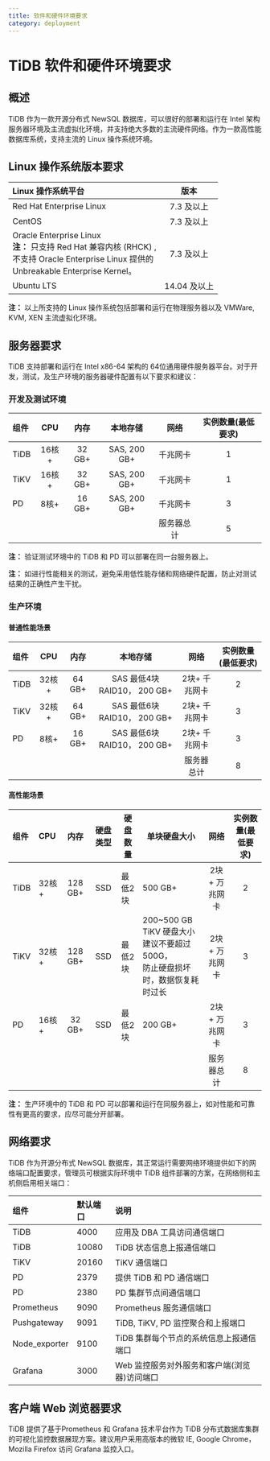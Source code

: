 ```yaml
---
title: 软件和硬件环境要求
category: deployment
---
```


# TiDB 软件和硬件环境要求

## 概述

TiDB 作为一款开源分布式 NewSQL 数据库，可以很好的部署和运行在 Intel 架构服务器环境及主流虚拟化环境，并支持绝大多数的主流硬件网络。作为一款高性能数据库系统，支持主流的 Linux 操作系统环境。

## Linux 操作系统版本要求

| Linux 操作系统平台 | 版本 |
| :-- | :-: |
| Red Hat Enterprise Linux | 7.3 及以上 |
| CentOS | 7.3 及以上 |
| Oracle Enterprise Linux <br/> **注：** 只支持 Red Hat 兼容内核 (RHCK) , <br/>不支持 Oracle Enterprise Linux 提供的</br>Unbreakable Enterprise Kernel。 | 7.3 及以上 |
| Ubuntu LTS | 14.04 及以上 |

**注：** 以上所支持的 Linux 操作系统包括部署和运行在物理服务器以及 VMWare, KVM, XEN 主流虚拟化环境。

## 服务器要求

TiDB 支持部署和运行在 Intel  x86-64 架构的 64位通用硬件服务器平台。对于开发，测试，及生产环境的服务器硬件配置有以下要求和建议：

### 开发及测试环境

| 组件 | CPU | 内存 | 本地存储 | 网络 | 实例数量(最低要求) |
| :-- | :-: | :-: | :-: | :-: | :-: |
| TiDB| 16核+ | 32 GB+| SAS, 200 GB+ |千兆网卡 | 1|
| TiKV| 16核+ | 32 GB+| SAS, 200 GB+ | 千兆网卡| 1|
| PD | 8核+| 16 GB+| SAS, 200 GB+| 千兆网卡|3 |
|||||服务器总计|5|

**注：** 验证测试环境中的 TiDB 和 PD 可以部署在同一台服务器上。

**注：** 如进行性能相关的测试，避免采用低性能存储和网络硬件配置，防止对测试结果的正确性产生干扰。

### 生产环境

#### 普通性能场景

| 组件 | CPU | 内存 | 本地存储 | 网络 | 实例数量(最低要求)|
| :-- | :-: | :-: | :-: | :-: | :-: |
| TiDB|  32核+  |  64 GB+  | SAS   最低4块 RAID10， 200 GB+ | 2块+ 千兆网卡| 2|
| TiKV|  32核+  |  64 GB+  | SAS   最低6块 RAID10， 200 GB+ | 2块+ 千兆网卡| 3|
| PD | 8核+ | 16 GB+ | SAS   最低6块 RAID10， 200 GB+ | 2块+ 千兆网卡| 3|
|||||服务器总计|8|

#### 高性能场景

| 组件 | CPU | 内存 | 硬盘类型 | 硬盘数量|单块硬盘大小 | 网络 | 实例数量(最低要求) |
| :-- | :- | :-: | :-: | - | - |:-: | :-: |
| TiDB|  32核+  |  128 GB+  | SSD |最低2块   | 500 GB+ | 2块+ 万兆网卡| 2|
| TiKV|  32核+  |  128 GB+  | SSD | 最低2块  | 200~500 GB <br/> TiKV 硬盘大小建议不要超过500G，<br/>防止硬盘损坏时，数据恢复耗时过长| 2块+ 万兆网卡| 3|
| PD | 16核+ | 32 GB+ | SSD |最低2块 | 200 GB+| 2块+ 万兆网卡| 3|
|||||||服务器总计|8|

**注：** 生产环境中的 TiDB 和 PD 可以部署和运行在同服务器上，如对性能和可靠性有更高的要求，应尽可能分开部署。

## 网络要求

TiDB 作为开源分布式 NewSQL 数据库，其正常运行需要网络环境提供如下的网络端口配置要求，管理员可根据实际环境中 TiDB 组件部署的方案，在网络侧和主机侧启用相关端口：

| 组件 | 默认端口 | 说明 | 
| :-- | :-- | :-- | 
| TiDB|  4000  |   应用及 DBA 工具访问通信端口| 
| TiDB| 10080  |   TiDB 状态信息上报通信端口| 
| TiKV|  20160 |  TiKV 通信端口  | 
| PD | 2379 | 提供 TiDB 和 PD 通信端口 | 
| PD | 2380 | PD 集群节点间通信端口| 
| Prometheus |  9090|Prometheus 服务通信端口  | 
| Pushgateway |  9091| TiDB, TiKV, PD 监控聚合和上报端口 |
| Node_exporter|  9100| TiDB 集群每个节点的系统信息上报通信端口 |  
| Grafana | 3000 | Web 监控服务对外服务和客户端(浏览器)访问端口 | 

## 客户端 Web 浏览器要求

TiDB 提供了基于Prometheus 和 Grafana 技术平台作为 TiDB 分布式数据库集群的可视化监控数据展现方案。建议用户采用高版本的微软 IE, Google Chrome，Mozilla Firefox 访问 Grafana 监控入口。
